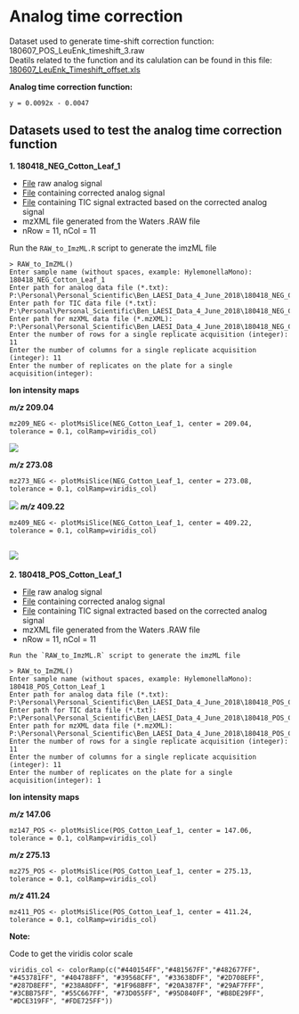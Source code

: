 # Analog time correction #

Dataset used to generate time-shift correction function: 180607_POS_LeuEnk_timeshift_3.raw <br>
Deatils related to the function and its calulation can be found in this file: [180607_LeuEnk_Timeshift_offset.xls](LAESI-MSI-Scripts-B_Bartels.et.al/180607_LeuEnk_Timeshift_offset.xls)

**Analog time correction function:** 
````
y = 0.0092x - 0.0047
````
## Datasets used to test the analog time correction function ##

 **1.  180418_NEG_Cotton_Leaf_1**
 
   - [File](LAESI-MSI-Scripts-B_Bartels.et.al/180418_NEG_Cotton_Leaf_1/Analog_List.txt) raw analog signal
   - [File](LAESI-MSI-Scripts-B_Bartels.et.al/180418_NEG_Cotton_Leaf_1/Corrected_Analog_List.txt) containing corrected analog signal
   - [File](LAESI-MSI-Scripts-B_Bartels.et.al/180418_NEG_Cotton_Leaf_1/TIC_List.txt) containing TIC signal extracted based on the corrected analog signal
   - mzXML file generated from the Waters .RAW file
   - nRow = 11, nCol = 11
 
 Run the `RAW_to_ImzML.R` script to generate the imzML file
 ````
 > RAW_to_ImZML()
Enter sample name (without spaces, example: HylemonellaMono): 180418_NEG_Cotton_Leaf_1
Enter path for analog data file (*.txt): P:\Personal\Personal_Scientific\Ben_LAESI_Data_4_June_2018\180418_NEG_Cotton_Leaf_1\Corrected_Analog_List.txt
Enter path for TIC data file (*.txt): P:\Personal\Personal_Scientific\Ben_LAESI_Data_4_June_2018\180418_NEG_Cotton_Leaf_1\TIC_List.txt
Enter path for mzXML data file (*.mzXML): P:\Personal\Personal_Scientific\Ben_LAESI_Data_4_June_2018\180418_NEG_Cotton_Leaf_1\180418_NEG_Cotton_Leaf_1.mzXML
Enter the number of rows for a single replicate acquisition (integer): 11
Enter the number of columns for a single replicate acquisition (integer): 11
Enter the number of replicates on the plate for a single acquisition(integer): 
 ````
 
  **Ion intensity maps**

**_m/z_ 209.04**
````
mz209_NEG <- plotMsiSlice(NEG_Cotton_Leaf_1, center = 209.04, tolerance = 0.1, colRamp=viridis_col)
````
![](LAESI-MSI-Scripts-B_Bartels.et.al/Ion_maps/209_04_NEG.png)

 **_m/z_ 273.08**
````
mz273_NEG <- plotMsiSlice(NEG_Cotton_Leaf_1, center = 273.08, tolerance = 0.1, colRamp=viridis_col)
````
![](LAESI-MSI-Scripts-B_Bartels.et.al/Ion_maps/273_08_NEG.png)
**_m/z_ 409.22**
````
mz409_NEG <- plotMsiSlice(NEG_Cotton_Leaf_1, center = 409.22, tolerance = 0.1, colRamp=viridis_col)
````
 ![](LAESI-MSI-Scripts-B_Bartels.et.al/Ion_maps/409_22_NEG.png)
 ---
 
**2.  180418_POS_Cotton_Leaf_1**

  - [File](LAESI-MSI-Scripts-B_Bartels.et.al/180418_POS_Cotton_Leaf_1/Analog_List.txt) raw analog signal
  - [File](LAESI-MSI-Scripts-B_Bartels.et.al/180418_POS_Cotton_Leaf_1/Corrected_Analog_List.txt) containing corrected analog signal
  - [File](LAESI-MSI-Scripts-B_Bartels.et.al/180418_POS_Cotton_Leaf_1/TIC_List.txt) containing TIC signal extracted based on the corrected analog signal
   - mzXML file generated from the Waters .RAW file
   - nRow = 11, nCol = 11
   
    Run the `RAW_to_ImzML.R` script to generate the imzML file
   ````
   > RAW_to_ImZML()
Enter sample name (without spaces, example: HylemonellaMono): 180418_POS_Cotton_Leaf_1
Enter path for analog data file (*.txt): P:\Personal\Personal_Scientific\Ben_LAESI_Data_4_June_2018\180418_POS_Cotton_Leaf_1\Corrected_Analog_List.txt
Enter path for TIC data file (*.txt): P:\Personal\Personal_Scientific\Ben_LAESI_Data_4_June_2018\180418_POS_Cotton_Leaf_1\TIC_List.txt
Enter path for mzXML data file (*.mzXML): P:\Personal\Personal_Scientific\Ben_LAESI_Data_4_June_2018\180418_POS_Cotton_Leaf_1\180418_POS_Cotton_Leaf_1.mzXML
Enter the number of rows for a single replicate acquisition (integer): 11
Enter the number of columns for a single replicate acquisition (integer): 11
Enter the number of replicates on the plate for a single acquisition(integer): 1
   ````
   
 **Ion intensity maps**

 **_m/z_ 147.06**
````
mz147_POS <- plotMsiSlice(POS_Cotton_Leaf_1, center = 147.06, tolerance = 0.1, colRamp=viridis_col)
````
**_m/z_ 275.13**
````
mz275_POS <- plotMsiSlice(POS_Cotton_Leaf_1, center = 275.13, tolerance = 0.1, colRamp=viridis_col)
````
 **_m/z_ 411.24**
 ````
mz411_POS <- plotMsiSlice(POS_Cotton_Leaf_1, center = 411.24, tolerance = 0.1, colRamp=viridis_col)
````

 **Note:**
 
 Code to get the viridis color scale
 
 ````
 viridis_col <- colorRamp(c("#440154FF","#481567FF","#482677FF", "#453781FF", "#404788FF", "#39568CFF", "#33638DFF", "#2D708EFF", "#287D8EFF", "#238A8DFF", "#1F968BFF", "#20A387FF", "#29AF7FFF",  "#3CBB75FF", "#55C667FF", "#73D055FF", "#95D840FF", "#B8DE29FF", "#DCE319FF", "#FDE725FF"))
 ````
   
